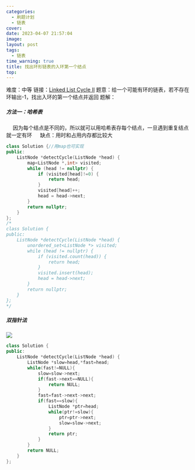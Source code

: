 ```yaml
---
categories: 
  - 刷题计划
  - 链表
cover: 
date: 2023-04-07 21:57:04
image: 
layout: post
tags: 
  - 链表
time_warning: true
title: 找出环形链表的入环第一个结点
top: 
---
```


难度：中等
链接：[Linked List Cycle II](https://leetcode.cn/problems/linked-list-cycle-ii/)
题意：给一个可能有环的链表，若不存在环输出-1，找出入环的第一个结点并返回
题解：
##### 方法一：哈希表
&emsp; 因为每个结点是不同的，所以就可以用哈希表存每个结点，一旦遇到重复结点就一定有环
&emsp; 缺点：用时和占用内存都比较大
```c++
class Solution {//用map也可实现
public:
    ListNode *detectCycle(ListNode *head) {
        map<ListNode *,int> visited;
        while (head != nullptr) {
            if (visited[head]!=0) {
                return head;
            }
            visited[head]++;
            head = head->next;
        }
        return nullptr;
    }
};
/*
class Solution {
public:
    ListNode *detectCycle(ListNode *head) {
        unordered_set<ListNode *> visited;
        while (head != nullptr) {
            if (visited.count(head)) {
                return head;
            }
            visited.insert(head);
            head = head->next;
        }
        return nullptr;
    }
};
*/
```
##### 双指针法
![](https://cdn.jsdelivr.net/gh/remnantsaint/hexoImage@main/20230407231129.png)
```c++
class Solution {
public:
    ListNode *detectCycle(ListNode *head) {
        ListNode *slow=head,*fast=head;
		while(fast!=NULL){
			slow=slow->next;
			if(fast->next==NULL){
				return NULL;
			}
			fast=fast->next->next;
			if(fast==slow){
				ListNode *ptr=head;
				while(ptr!=slow){
					ptr=ptr->next;
					slow=slow->next;
				}
				return ptr;
			}
		}
		return NULL;
    }
};
```